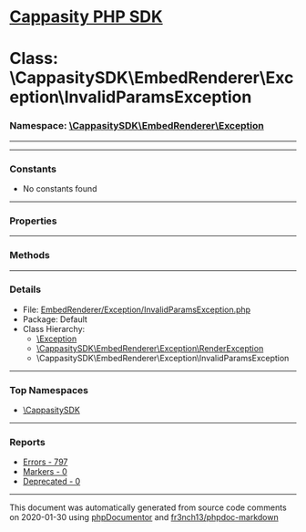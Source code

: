 # [Cappasity PHP SDK](../home.md)

# Class: \CappasitySDK\EmbedRenderer\Exception\InvalidParamsException
### Namespace: [\CappasitySDK\EmbedRenderer\Exception](../namespaces/CappasitySDK.EmbedRenderer.Exception.md)
---
---
### Constants
* No constants found
---
### Properties
---
### Methods
---
### Details
* File: [EmbedRenderer/Exception/InvalidParamsException.php](../files/EmbedRenderer.Exception.InvalidParamsException.md)
* Package: Default
* Class Hierarchy:  
  * [\Exception]()
  * [\CappasitySDK\EmbedRenderer\Exception\RenderException](../classes/CappasitySDK.EmbedRenderer.Exception.RenderException.md)
  * \CappasitySDK\EmbedRenderer\Exception\InvalidParamsException


---

### Top Namespaces

* [\CappasitySDK](../namespaces/CappasitySDK.html.md)

---

### Reports
* [Errors - 797](../reports/errors.md)
* [Markers - 0](../reports/markers.md)
* [Deprecated - 0](../reports/deprecated.md)

---

This document was automatically generated from source code comments on 2020-01-30 using [phpDocumentor](http://www.phpdoc.org/) and [fr3nch13/phpdoc-markdown](https://github.com/fr3nch13/phpdoc-markdown)
